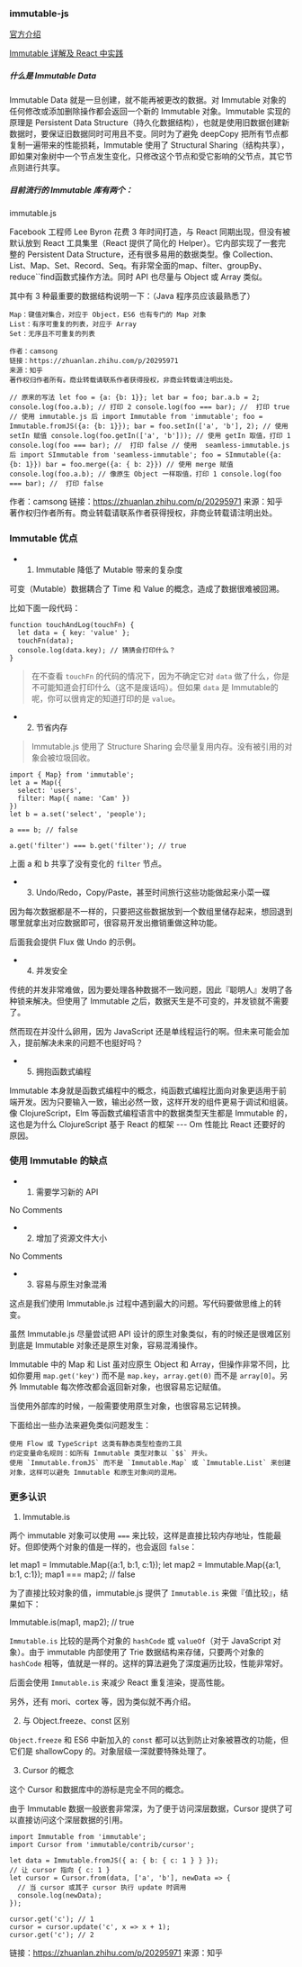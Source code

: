 ### immutable-js
[官方介绍](https://facebook.github.io/immutable-js/)

[Immutable 详解及 React 中实践](https://w3ctech.com/topic/1595)

##### 什么是 Immutable Data

Immutable Data 就是一旦创建，就不能再被更改的数据。对 Immutable 对象的任何修改或添加删除操作都会返回一个新的 Immutable 对象。Immutable 实现的原理是 Persistent Data Structure（持久化数据结构），也就是使用旧数据创建新数据时，要保证旧数据同时可用且不变。同时为了避免 deepCopy 把所有节点都复制一遍带来的性能损耗，Immutable 使用了 Structural Sharing（结构共享），即如果对象树中一个节点发生变化，只修改这个节点和受它影响的父节点，其它节点则进行共享。

##### 目前流行的 Immutable 库有两个：
immutable.js

Facebook 工程师 Lee Byron 花费 3 年时间打造，与 React 同期出现，但没有被默认放到 React 工具集里（React 提供了简化的 Helper）。它内部实现了一套完整的 Persistent Data Structure，还有很多易用的数据类型。像 Collection、List、Map、Set、Record、Seq。有非常全面的map、filter、groupBy、reduce``find函数式操作方法。同时 API 也尽量与 Object 或 Array 类似。

其中有 3 种最重要的数据结构说明一下：（Java 程序员应该最熟悉了）

    Map：键值对集合，对应于 Object，ES6 也有专门的 Map 对象
    List：有序可重复的列表，对应于 Array
    Set：无序且不可重复的列表

```
作者：camsong
链接：https://zhuanlan.zhihu.com/p/20295971
来源：知乎
著作权归作者所有。商业转载请联系作者获得授权，非商业转载请注明出处。

// 原来的写法 let foo = {a: {b: 1}}; let bar = foo; bar.a.b = 2; console.log(foo.a.b); // 打印 2 console.log(foo === bar); //  打印 true // 使用 immutable.js 后 import Immutable from 'immutable'; foo = Immutable.fromJS({a: {b: 1}}); bar = foo.setIn(['a', 'b'], 2); // 使用 setIn 赋值 console.log(foo.getIn(['a', 'b'])); // 使用 getIn 取值，打印 1 console.log(foo === bar); //  打印 false // 使用  seamless-immutable.js 后 import SImmutable from 'seamless-immutable'; foo = SImmutable({a: {b: 1}}) bar = foo.merge({a: { b: 2}}) // 使用 merge 赋值 console.log(foo.a.b); // 像原生 Object 一样取值，打印 1 console.log(foo === bar); //  打印 false
```

作者：camsong
链接：https://zhuanlan.zhihu.com/p/20295971
来源：知乎
著作权归作者所有。商业转载请联系作者获得授权，非商业转载请注明出处。

### Immutable 优点

+ 1. Immutable 降低了 Mutable 带来的复杂度

可变（Mutable）数据耦合了 Time 和 Value 的概念，造成了数据很难被回溯。

比如下面一段代码：
```
function touchAndLog(touchFn) {
  let data = { key: 'value' };
  touchFn(data);
  console.log(data.key); // 猜猜会打印什么？
}
```
> 在不查看 `touchFn` 的代码的情况下，因为不确定它对 `data` 做了什么，你是不可能知道会打印什么（这不是废话吗）。但如果 `data` 是 Immutable的呢，你可以很肯定的知道打印的是 `value`。

+ 2. 节省内存

> Immutable.js 使用了 Structure Sharing 会尽量复用内存。没有被引用的对象会被垃圾回收。
```
import { Map} from 'immutable';
let a = Map({
  select: 'users',
  filter: Map({ name: 'Cam' })
})
let b = a.set('select', 'people');

a === b; // false

a.get('filter') === b.get('filter'); // true
```
上面 a 和 b 共享了没有变化的 `filter` 节点。

+ 3. Undo/Redo，Copy/Paste，甚至时间旅行这些功能做起来小菜一碟

因为每次数据都是不一样的，只要把这些数据放到一个数组里储存起来，想回退到哪里就拿出对应数据即可，很容易开发出撤销重做这种功能。

后面我会提供 Flux 做 Undo 的示例。

+ 4. 并发安全

传统的并发非常难做，因为要处理各种数据不一致问题，因此『聪明人』发明了各种锁来解决。但使用了 Immutable 之后，数据天生是不可变的，并发锁就不需要了。

然而现在并没什么卵用，因为 JavaScript 还是单线程运行的啊。但未来可能会加入，提前解决未来的问题不也挺好吗？

+ 5. 拥抱函数式编程

Immutable 本身就是函数式编程中的概念，纯函数式编程比面向对象更适用于前端开发。因为只要输入一致，输出必然一致，这样开发的组件更易于调试和组装。
像 ClojureScript，Elm 等函数式编程语言中的数据类型天生都是 Immutable 的，这也是为什么 ClojureScript 基于 React 的框架 --- Om 性能比 React 还要好的原因。

### 使用 Immutable 的缺点

+ 1. 需要学习新的 API

No Comments

+ 2. 增加了资源文件大小

No Comments

+ 3. 容易与原生对象混淆

这点是我们使用 Immutable.js 过程中遇到最大的问题。写代码要做思维上的转变。

虽然 Immutable.js 尽量尝试把 API 设计的原生对象类似，有的时候还是很难区别到底是 Immutable 对象还是原生对象，容易混淆操作。

Immutable 中的 Map 和 List 虽对应原生 Object 和 Array，但操作非常不同，比如你要用 `map.get('key')` 而不是 `map.key`，`array.get(0)` 而不是 `array[0]`。另外 Immutable 每次修改都会返回新对象，也很容易忘记赋值。

当使用外部库的时候，一般需要使用原生对象，也很容易忘记转换。

下面给出一些办法来避免类似问题发生：

    使用 Flow 或 TypeScript 这类有静态类型检查的工具
    约定变量命名规则：如所有 Immutable 类型对象以 `$$` 开头。
    使用 `Immutable.fromJS` 而不是 `Immutable.Map` 或 `Immutable.List` 来创建对象，这样可以避免 Immutable 和原生对象间的混用。



### 更多认识
1. Immutable.is

两个 immutable 对象可以使用 `===` 来比较，这样是直接比较内存地址，性能最好。但即使两个对象的值是一样的，也会返回 `false`：

let map1 = Immutable.Map({a:1, b:1, c:1});
let map2 = Immutable.Map({a:1, b:1, c:1});
map1 === map2;             // false

为了直接比较对象的值，immutable.js 提供了 `Immutable.is` 来做『值比较』，结果如下：

Immutable.is(map1, map2);  // true

`Immutable.is` 比较的是两个对象的 `hashCode` 或 `valueOf`（对于 JavaScript 对象）。由于 immutable 内部使用了 Trie 数据结构来存储，只要两个对象的 `hashCode` 相等，值就是一样的。这样的算法避免了深度遍历比较，性能非常好。

后面会使用 `Immutable.is` 来减少 React 重复渲染，提高性能。

另外，还有 mori、cortex 等，因为类似就不再介绍。

2. 与 Object.freeze、const 区别

`Object.freeze` 和 ES6 中新加入的 `const` 都可以达到防止对象被篡改的功能，但它们是 shallowCopy 的。对象层级一深就要特殊处理了。

3. Cursor 的概念

这个 Cursor 和数据库中的游标是完全不同的概念。

由于 Immutable 数据一般嵌套非常深，为了便于访问深层数据，Cursor 提供了可以直接访问这个深层数据的引用。

```
import Immutable from 'immutable';
import Cursor from 'immutable/contrib/cursor';

let data = Immutable.fromJS({ a: { b: { c: 1 } } });
// 让 cursor 指向 { c: 1 }
let cursor = Cursor.from(data, ['a', 'b'], newData => {
  // 当 cursor 或其子 cursor 执行 update 时调用
  console.log(newData);
});

cursor.get('c'); // 1
cursor = cursor.update('c', x => x + 1);
cursor.get('c'); // 2
```


链接：https://zhuanlan.zhihu.com/p/20295971
来源：知乎